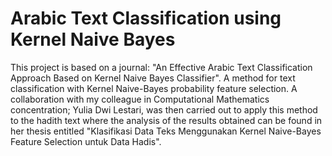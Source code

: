 # Arabic Text Classification using Kernel Naive Bayes
This project is based on a journal: "An Effective Arabic Text Classification Approach Based on Kernel Naive Bayes Classifier".
A method for text classification with Kernel Naive-Bayes probability feature selection. A collaboration with my colleague in Computational Mathematics concentration; Yulia Dwi Lestari, was then carried out to apply this method to the hadith text where the analysis of the results obtained can be found in her thesis entitled "Klasifikasi Data Teks Menggunakan Kernel Naive-Bayes Feature Selection untuk Data Hadis".
